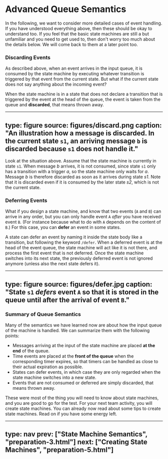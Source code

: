 # Advanced Queue Semantics

In the following, we want to consider more detailed cases of event handling. 
If you have understood everything above, then these should be okay to understand too. 
If you feel that the basic state machines are still a but unfamiliar and you need to get used to, then don't worry too much about the details below. We will come back to them at a later point too.


### Discarding Events

As described above, when an event arrives in the input queue, it is consumed by the state machine by executing whatever transition is triggered by that event from the current state.
But what if the current state does not say anything about the incoming event?

When the state machine is in a state that does not declare a transition that is triggered by the event at the head of the queue, the event is taken from the queue and **discarded**, that means thrown away.

---
type: figure
source: figures/discard.png
caption: "An illustration how a message is discarded. In the current state `s1`, an arriving message `b` is discarded because `s1` does not handle it."
---

Look at the situation above. Assume that the state machine is currently in state `s1`.
When message *b* arrives, it is not consumed, since state `s1` only has a transition with a trigger *a*, so the state machine only waits for *a*. Message *b* is therefore discarded as soon as it arrives during state *s1*. Note that it is discarded even if it is consumed by the later state *s2*, which is not the current state.



### Deferring Events

What if you design a state machine, and know that two events (`A` and `B`) can arrive in any order, but you can only handle event `A` _after_ you have received event `B`. (For instance because what to do with `A` depends on the content of `B`.)
For this case, you can **defer** an event in some states. 

A state can defer an event by naming it inside the state body like a transition, but following the keyword `/defer`.
When a deferred event is at the head of the event queue, the state machine will act like it is not there, and process the first event that is not deferred.
Once the state machine switches into its next state, the previously deferred event is not ignored anymore (unless also the next state defers it).
 
---
type: figure
source: figures/defer.jpg
caption: "State `s1` _defers_ event `A` so that it is stored in the queue until after the arrival of event `B`."
---

### Summary of Queue Semantics

Many of the semantics we have learned now are about how the input queue of the machine is handled. 
We can summarize them with the following points:

* Messages arriving at the input of the state machine are placed **at the end** of the queue.
* Time events are placed at the **front of the queue** when the corresponding timer expires, so that timers can be handled as close to their actual expiration as possible.
* States can defer events, in which case they are only regarded when the state machine switches into a new state.
* Events that are not consumed or deferred are simply discarded, that means thrown away.



These were most of the thing you will need to know about state machines, and you are good to go for the test. For your next team activity, you will create state machines. 
You can already now read about some tips to create state machines. Read on if you have some energy left.

---
type: nav
prev: ["State Machine Semantics", "preparation-3.html"]
next: ["Creating State Machines", "preparation-5.html"]
---